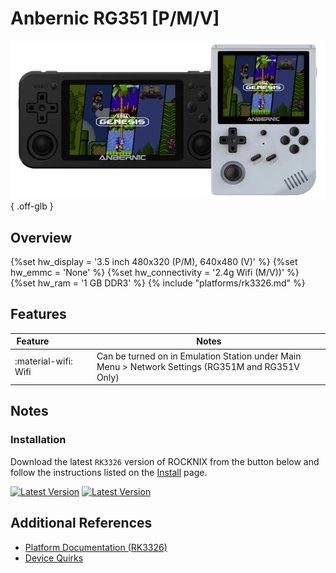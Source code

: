 # Anbernic RG351 [P/M/V]

![](../../_inc/images/devices/anbernic-rg351pm.png){ .off-glb }

## Overview
{%set hw_display = '3.5 inch 480x320 (P/M), 640x480 (V)' %}
{%set hw_emmc = 'None' %}
{%set hw_connectivity = '2.4g Wifi (M/V))' %}
{%set hw_ram = '1 GB DDR3' %}
{% include "platforms/rk3326.md" %}

## Features

| Feature&nbsp;&nbsp;&nbsp;&nbsp;&nbsp;&nbsp;&nbsp;&nbsp;&nbsp;&nbsp;&nbsp;&nbsp;&nbsp;&nbsp;&nbsp;&nbsp; | Notes |
| -- | -- |
| :material-wifi: Wifi | Can be turned on in Emulation Station under Main Menu > Network Settings (RG351M and RG351V Only)|

## Notes

### Installation

Download the latest `RK3326` version of ROCKNIX from the button below and follow the instructions listed on the [Install](../../../play/install/) page.

[![Latest Version](https://img.shields.io/github/release/ROCKNIX/distribution.svg?labelColor=111111&color=FF5555&label=Latest&style=flat#only-light)](https://github.com/ROCKNIX/distribution/releases/latest)
[![Latest Version](https://img.shields.io/github/release/ROCKNIX/distribution.svg?labelColor=dddddd&color=FF5555&label=Latest&style=flat#only-dark)](https://github.com/ROCKNIX/distribution/releases/latest)

## Additional References

- [Platform Documentation (RK3326)](https://github.com/ROCKNIX/distribution/blob/main/documentation/PER_DEVICE_DOCUMENTATION/RK3326)
- [Device Quirks](https://github.com/ROCKNIX/distribution/tree/main/packages/hardware/quirks/devices/Anbernic%20RG351M)
